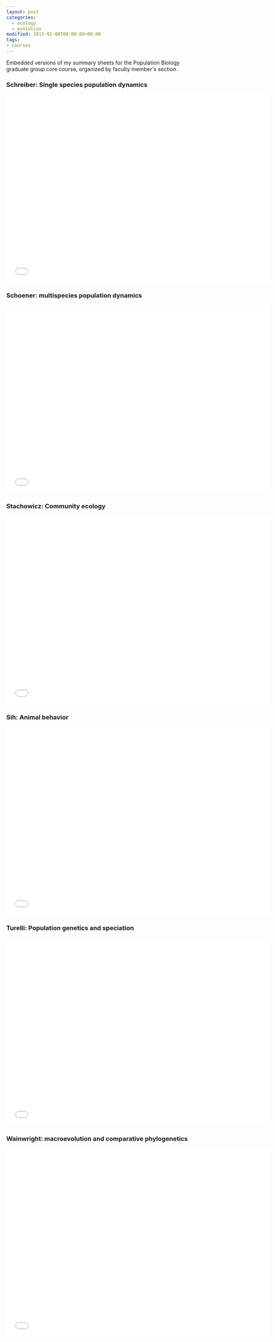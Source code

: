 ```yaml
---
layout: post
categories: 
  - ecology
  - evolution
modified: 2013-02-08T00:00:00+00:00
tags: 
- courses
---
```


Embedded versions of my summary sheets for the Population Biology graduate group core course, organized by faculty member's section.  


### Schreiber: Single species population dynamics 

<embed src="2008/assets/files/pbg-core-notes/Schreiber2.pdf" width=700 height=500>

### Schoener: multispecies population dynamics

<embed src="2008/assets/files/pbg-core-notes/Schoener2.pdf" width=700 height=500>

### Stachowicz: Community ecology

<embed src="2008/assets/files/pbg-core-notes/Stachowicz2.pdf" width=700 height=500>

### Sih: Animal behavior

<embed src="2008/assets/files/pbg-core-notes/SihReview2.pdf" width=700 height=500>

### Turelli: Population genetics and speciation

<embed src="2008/assets/files/pbg-core-notes/TurelliReview2.pdf" width=700 height=500>

### Wainwright: macroevolution and comparative phylogenetics

<embed src="2008/assets/files/pbg-core-notes/Wainwright.pdf" width=700 height=500>

